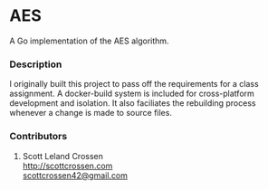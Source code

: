 # AES

A Go implementation of the AES algorithm.

### Description

I originally built this project to pass off the requirements for a class assignment. A docker-build system is included for cross-platform development and isolation. It also faciliates the rebuilding process whenever a change is made to source files.

### Contributors

1. Scott Leland Crossen  
<http://scottcrossen.com>  
<scottcrossen42@gmail.com>  
